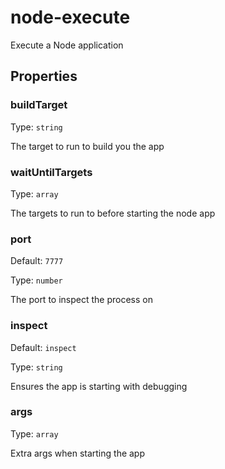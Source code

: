 # node-execute

Execute a Node application

## Properties

### buildTarget

Type: `string`

The target to run to build you the app

### waitUntilTargets

Type: `array`

The targets to run to before starting the node app

### port

Default: `7777`

Type: `number`

The port to inspect the process on

### inspect

Default: `inspect`

Type: `string`

Ensures the app is starting with debugging

### args

Type: `array`

Extra args when starting the app
